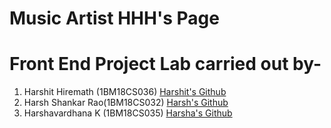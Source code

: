 # Music Artist HHH's Page
# Front End Project Lab carried out by-
  1. Harshit Hiremath (1BM18CS036) [Harshit's Github](https://github.com/harshit3012)
  2. Harsh Shankar Rao(1BM18CS032) [Harsh's Github](https://github.com/HarshShankar)
  3. Harshavardhana K (1BM18CS035) [Harsha's Github](https://github.com/harshavardhanak)
  
